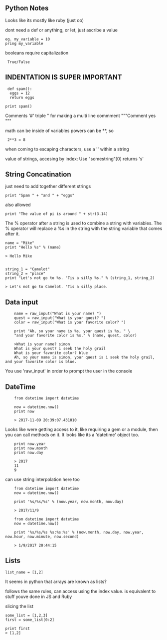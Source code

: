 ## Python Notes

Looks like its mostly like ruby (just oo)

dont need a def or anything, or let, just ascribe a value

    eg. my_variable = 10
    pring my_variable

booleans require capitalization
     
     True/False

## INDENTATION IS SUPER IMPORTANT

     def spam():
      eggs = 12
      return eggs

    print spam()

Comments '#'
  triple " for making a multi line commment
  """Comment
  yes
  """
  
math can be inside of variables
powers can be **, so 
     
     2**3 = 8

when coming to escaping characters, use a '\' within a string

value of strings, accesing by index:
Use "somestring"[0] returns 's'

## String Concatination
just need to add together different strings

    print "Spam " + "and " + "eggs"

also allowed

    print "The value of pi is around " + str(3.14)
    
The % operator after a string is used to combine a string with variables. The % operator will replace a %s in the string with the string variable that comes after it.

    name = "Mike"
    print "Hello %s" % (name)
    
    > Hello Mike
    
    
    string_1 = "Camelot"
    string_2 = "place"
    print "Let's not go to %s. 'Tis a silly %s." % (string_1, string_2)
    
    > Let's not go to Camelot. 'Tis a silly place.

## Data input

        name = raw_input("What is your name? ")
        quest = raw_input("What is your quest? ")
        color = raw_input("What is your favorite color? ")

        print "Ah, so your name is %s, your quest is %s, " \
        "and your favorite color is %s." % (name, quest, color)
 
        >What is your name? simon
        What is your quest? i seek the holy grail
        What is your favorite color? blue
        Ah, so your name is simon, your quest is i seek the holy grail, and your favorite color is blue.
        
You use 'raw_input' in order to prompt the user in the console

## DateTime

        from datetime import datetime

        now = datetime.now()
        print now
        
        > 2017-11-09 20:39:07.431010

Looks like were getting access to it, like requiring a gem or a module, then you can call methods on it. It looks like its a 'datetime' object too.

        print now.year
        print now.month
        print now.day
        
        > 2017
        11
        9

can use string interpolation here too

        from datetime import datetime
        now = datetime.now()

        print '%s/%s/%s' % (now.year, now.month, now.day)
        
        > 2017/11/9
        
        from datetime import datetime
        now = datetime.now()

        print '%s/%s/%s %s:%s:%s' % (now.month, now.day, now.year, now.hour, now.minute, now.second)
        
        > 1/9/2017 20:44:15


## Lists

    list_name = [1,2]

It seems in python that arrays are known as lists?

follows the same rules, can access using the index value. is equivalent to stuff youve done in JS and Ruby

slicing the list
    
    some_list = [1,2,3]
    first = some_list[0:2]
    
    print first
    > [1,2]
    
    

    
    




